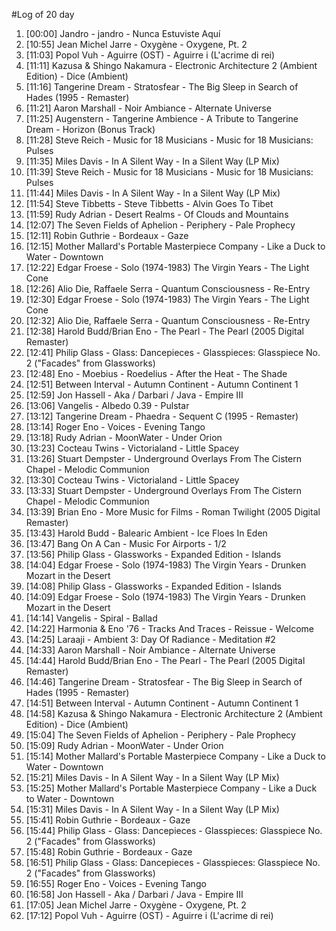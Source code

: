 #Log of 20 day

1. [00:00] Jandro - jandro - Nunca Estuviste Aquí
1. [10:55] Jean Michel Jarre - Oxygène - Oxygene, Pt. 2
1. [11:03] Popol Vuh - Aguirre (OST) - Aguirre i (L'acrime di rei)
1. [11:11] Kazusa & Shingo Nakamura - Electronic Architecture 2 (Ambient Edition) - Dice (Ambient)
1. [11:16] Tangerine Dream - Stratosfear - The Big Sleep in Search of Hades (1995 - Remaster)
1. [11:21] Aaron Marshall - Noir Ambiance - Alternate Universe
1. [11:25] Augenstern - Tangerine Ambience - A Tribute to Tangerine Dream - Horizon (Bonus Track)
1. [11:28] Steve Reich - Music for 18 Musicians - Music for 18 Musicians: Pulses
1. [11:35] Miles Davis - In A Silent Way - In a Silent Way (LP Mix)
1. [11:39] Steve Reich - Music for 18 Musicians - Music for 18 Musicians: Pulses
1. [11:44] Miles Davis - In A Silent Way - In a Silent Way (LP Mix)
1. [11:54] Steve Tibbetts - Steve Tibbetts - Alvin Goes To Tibet
1. [11:59] Rudy Adrian - Desert Realms - Of Clouds and Mountains
1. [12:07] The Seven Fields of Aphelion - Periphery - Pale Prophecy
1. [12:11] Robin Guthrie - Bordeaux - Gaze
1. [12:15] Mother Mallard's Portable Masterpiece Company - Like a Duck to Water - Downtown
1. [12:22] Edgar Froese - Solo (1974-1983) The Virgin Years - The Light Cone
1. [12:26] Alio Die, Raffaele Serra - Quantum Consciousness - Re-Entry
1. [12:30] Edgar Froese - Solo (1974-1983) The Virgin Years - The Light Cone
1. [12:32] Alio Die, Raffaele Serra - Quantum Consciousness - Re-Entry
1. [12:38] Harold Budd/Brian Eno - The Pearl - The Pearl (2005 Digital Remaster)
1. [12:41] Philip Glass - Glass: Dancepieces - Glasspieces: Glasspiece No. 2 ("Facades" from Glassworks)
1. [12:48] Eno - Moebius - Roedelius - After the Heat - The Shade
1. [12:51] Between Interval - Autumn Continent - Autumn Continent 1
1. [12:59] Jon Hassell - Aka / Darbari / Java - Empire III
1. [13:06] Vangelis - Albedo 0.39 - Pulstar
1. [13:12] Tangerine Dream - Phaedra - Sequent C (1995 - Remaster)
1. [13:14] Roger Eno - Voices - Evening Tango
1. [13:18] Rudy Adrian - MoonWater - Under Orion
1. [13:23] Cocteau Twins - Victorialand - Little Spacey
1. [13:26] Stuart Dempster - Underground Overlays From The Cistern Chapel - Melodic Communion
1. [13:30] Cocteau Twins - Victorialand - Little Spacey
1. [13:33] Stuart Dempster - Underground Overlays From The Cistern Chapel - Melodic Communion
1. [13:39] Brian Eno - More Music for Films - Roman Twilight (2005 Digital Remaster)
1. [13:43] Harold Budd - Balearic Ambient - Ice Floes In Eden
1. [13:47] Bang On A Can - Music For Airports - 1/2
1. [13:56] Philip Glass - Glassworks - Expanded Edition - Islands
1. [14:04] Edgar Froese - Solo (1974-1983) The Virgin Years - Drunken Mozart in the Desert
1. [14:08] Philip Glass - Glassworks - Expanded Edition - Islands
1. [14:09] Edgar Froese - Solo (1974-1983) The Virgin Years - Drunken Mozart in the Desert
1. [14:14] Vangelis - Spiral - Ballad
1. [14:22] Harmonia & Eno '76 - Tracks And Traces - Reissue - Welcome
1. [14:25] Laraaji - Ambient 3: Day Of Radiance - Meditation #2
1. [14:33] Aaron Marshall - Noir Ambiance - Alternate Universe
1. [14:44] Harold Budd/Brian Eno - The Pearl - The Pearl (2005 Digital Remaster)
1. [14:46] Tangerine Dream - Stratosfear - The Big Sleep in Search of Hades (1995 - Remaster)
1. [14:51] Between Interval - Autumn Continent - Autumn Continent 1
1. [14:58] Kazusa & Shingo Nakamura - Electronic Architecture 2 (Ambient Edition) - Dice (Ambient)
1. [15:04] The Seven Fields of Aphelion - Periphery - Pale Prophecy
1. [15:09] Rudy Adrian - MoonWater - Under Orion
1. [15:14] Mother Mallard's Portable Masterpiece Company - Like a Duck to Water - Downtown
1. [15:21] Miles Davis - In A Silent Way - In a Silent Way (LP Mix)
1. [15:25] Mother Mallard's Portable Masterpiece Company - Like a Duck to Water - Downtown
1. [15:31] Miles Davis - In A Silent Way - In a Silent Way (LP Mix)
1. [15:41] Robin Guthrie - Bordeaux - Gaze
1. [15:44] Philip Glass - Glass: Dancepieces - Glasspieces: Glasspiece No. 2 ("Facades" from Glassworks)
1. [15:48] Robin Guthrie - Bordeaux - Gaze
1. [16:51] Philip Glass - Glass: Dancepieces - Glasspieces: Glasspiece No. 2 ("Facades" from Glassworks)
1. [16:55] Roger Eno - Voices - Evening Tango
1. [16:58] Jon Hassell - Aka / Darbari / Java - Empire III
1. [17:05] Jean Michel Jarre - Oxygène - Oxygene, Pt. 2
1. [17:12] Popol Vuh - Aguirre (OST) - Aguirre i (L'acrime di rei)
